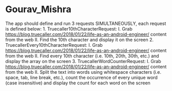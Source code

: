 # Gourav_Mishra
The app should define and run 3 requests SIMULTANEOUSLY, each request is defined below: 1. Truecaller10thCharacterRequest: I. Grab https://blog.truecaller.com/2018/01/22/life-as-an-android-engineer/ content from the web II. Find the 10th character and display it on the screen 2. TruecallerEvery10thCharacterRequest: I. Grab https://blog.truecaller.com/2018/01/22/life-as-an-android-engineer/ content from the web II. Find every 10th character (i.e. 10th, 20th, 30th, etc.) and display the array on the screen  3. TruecallerWordCounterRequest: I. Grab https://blog.truecaller.com/2018/01/22/life-as-an-android-engineer/ content from the web II. Split the text into words using whitespace characters (i.e. space, tab, line break, etc.), count the occurrence of every unique word (case insensitive) and display the count for each word on the screen
